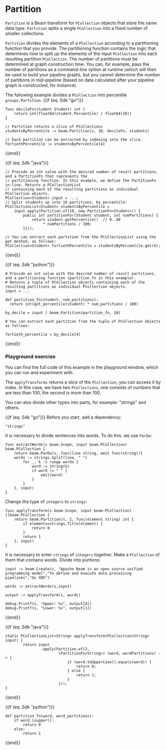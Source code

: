 <!--
Licensed under the Apache License, Version 2.0 (the "License");
you may not use this file except in compliance with the License.
You may obtain a copy of the License at
http://www.apache.org/licenses/LICENSE-2.0
Unless required by applicable law or agreed to in writing, software
distributed under the License is distributed on an "AS IS" BASIS,
WITHOUT WARRANTIES OR CONDITIONS OF ANY KIND, either express or implied.
See the License for the specific language governing permissions and
limitations under the License.
-->
# Partition

`Partition` is a Beam transform for `PCollection` objects that store the same data type. `Partition` splits a single `PCollection` into a fixed number of smaller collections.

`Partition` divides the elements of a `PCollection` according to a partitioning function that you provide. The partitioning function contains the logic that determines how to split up the elements of the input `PCollection` into each resulting partition `PCollection`. The number of partitions must be determined at graph construction time. You can, for example, pass the number of partitions as a command-line option at runtime (which will then be used to build your pipeline graph), but you cannot determine the number of partitions in mid-pipeline (based on data calculated after your pipeline graph is constructed, for instance).

The following example divides a `PCollection` into percentile `groups.Partition`.
{{if (eq .Sdk "go")}}
```
func decileFn(student Student) int {
	return int(float64(student.Percentile) / float64(10))
}

// Partition returns a slice of PCollections
studentsByPercentile := beam.Partition(s, 10, decileFn, students)

// Each partition can be extracted by indexing into the slice.
fortiethPercentile := studentsByPercentile[4]
```
{{end}}

{{if (eq .Sdk "java")}}
```
// Provide an int value with the desired number of result partitions, and a PartitionFn that represents the
// partitioning function. In this example, we define the PartitionFn in-line. Returns a PCollectionList
// containing each of the resulting partitions as individual PCollection objects.
PCollection<Student> input = ...;
// Split students up into 10 partitions, by percentile:
PCollectionList<Student> studentsByPercentile =
    input.apply(Partition.of(10, new PartitionFn<Student>() {
        public int partitionFor(Student student, int numPartitions) {
            return student.getPercentile()  // 0..99
                 * numPartitions / 100;
        }}));

// You can extract each partition from the PCollectionList using the get method, as follows:
PCollection<Student> fortiethPercentile = studentsByPercentile.get(4);
```
{{end}}

{{if (eq .Sdk "python")}}
```
# Provide an int value with the desired number of result partitions, and a partitioning function (partition_fn in this example).
# Returns a tuple of PCollection objects containing each of the resulting partitions as individual PCollection objects.
input = ...

def partition_fn(student, num_partitions):
  return int(get_percentile(student) * num_partitions / 100)

by_decile = input | beam.Partition(partition_fn, 10)

# You can extract each partition from the tuple of PCollection objects as follows:

fortieth_percentile = by_decile[4]
```
{{end}}

### Playground exercise

You can find the full code of this example in the playground window, which you can run and experiment with.

The `applyTransforms` returns a slice of the `PCollection`, you can access it by index. In this case, we have two `PCollections`, one consists of numbers that are less than 100, the second is more than 100.

You can also divide other types into parts, for example: "strings" and others.

{{if (eq .Sdk "go")}}
Before you start, add a dependency:
```
"strings"
```

It is necessary to divide sentences into words. To do this, we use `ParDo`:
```
func extractWords(s beam.Scope, input beam.PCollection) beam.PCollection {
	return beam.ParDo(s, func(line string, emit func(string)){
    words := strings.Split(line, " ")
		for _, k := range words {
			word := string(k)
			if word != " " {
				emit(word)
			}
		}
	}, input)
}
```

Change the type of `integers` to `strings`:
```
func applyTransform(s beam.Scope, input beam.PCollection) []beam.PCollection {
	return beam.Partition(s, 2, func(element string) int {
		if element==strings.Title(element) {
			return 0
		}
		return 1
	}, input)
}
```

It is necessary to enter `strings` of `integers` together. Make a `PCollection` of them that contains words. Divide into portions:

```
input := beam.Create(s, "Apache Beam is an open source unified programming model","To define and execute data processing pipelines","Go SDK")

words := extractWords(s,input)

output := applyTransform(s, words)

debug.Printf(s, "Upper: %v", output[0])
debug.Printf(s, "Lower: %v", output[1])
```
{{end}}

{{if (eq .Sdk "java")}}
```
static PCollectionList<String> applyTransform(PCollection<String> input) {
        return input
                .apply(Partition.of(2,
                        (PartitionFn<String>) (word, wordPartitions) -> {
                            if (word.toUpperCase().equals(word)) {
                                return 0;
                            } else {
                                return 1;
                            }
                        }));
}
```
{{end}}

{{if (eq .Sdk "python")}}
```
def partition_fn(word, word_partitions):
    if word.isupper():
        return 0
    else:
        return 1

```
{{end}}
